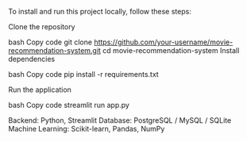 
To install and run this project locally, follow these steps:

Clone the repository

bash
Copy code
git clone https://github.com/your-username/movie-recommendation-system.git
cd movie-recommendation-system
Install dependencies

bash
Copy code
pip install -r requirements.txt


Run the application

bash
Copy code
streamlit run app.py

Backend: Python, Streamlit
Database: PostgreSQL / MySQL / SQLite
Machine Learning: Scikit-learn, Pandas, NumPy

